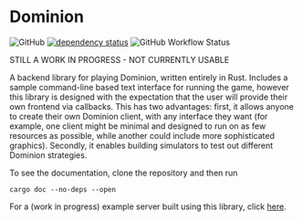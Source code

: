 # Dominion

![GitHub](https://img.shields.io/github/license/tireswing/dominion)
[![dependency status](https://deps.rs/repo/github/tireswing/dominion/status.svg)](https://deps.rs/repo/github/tireswing/dominion)
![GitHub Workflow Status](https://img.shields.io/github/workflow/status/tireswing/dominion/CI)

STILL A WORK IN PROGRESS - NOT CURRENTLY USABLE

A backend library for playing Dominion, written entirely in Rust. Includes a sample command-line based text interface for running the game, however this library is designed with the expectation that the user will provide their own frontend via callbacks. This has two advantages: first, it allows anyone to create their own Dominion client, with any interface they want (for example, one client might be minimal and designed to run on as few resources as possible, while another could include more sophisticated graphics). Secondly, it enables building simulators to test out different Dominion strategies.

To see the documentation, clone the repository and then run

```shell
cargo doc --no-deps --open
```

For a (work in progress) example server built using this library, click [here](https://github.com/tireswing/dominion-server).
